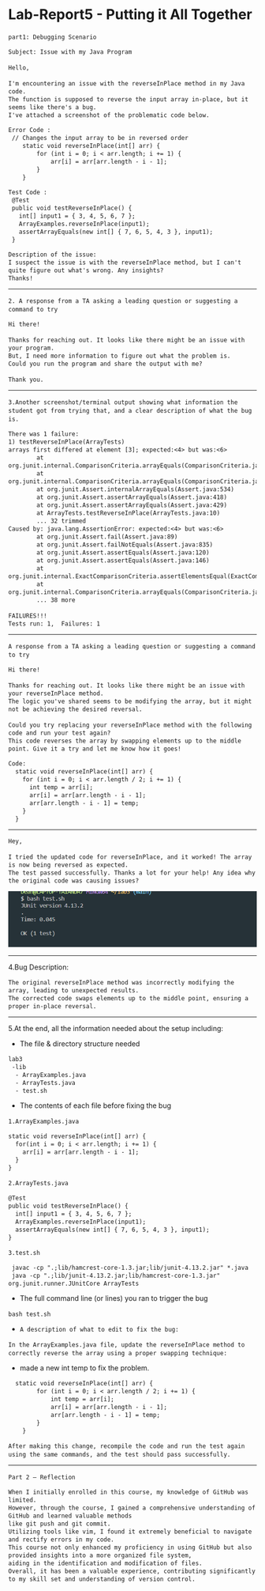 # Lab-Report5 - Putting it All Together

`part1: Debugging Scenario`

```
Subject: Issue with my Java Program

Hello,

I'm encountering an issue with the reverseInPlace method in my Java code.
The function is supposed to reverse the input array in-place, but it seems like there's a bug.
I've attached a screenshot of the problematic code below.

```
```
Error Code :
 // Changes the input array to be in reversed order
    static void reverseInPlace(int[] arr) {
        for (int i = 0; i < arr.length; i += 1) {
            arr[i] = arr[arr.length - i - 1];
        }
    }

```
```
Test Code :
 @Test
 public void testReverseInPlace() {
   int[] input1 = { 3, 4, 5, 6, 7 };
   ArrayExamples.reverseInPlace(input1);
   assertArrayEquals(new int[] { 7, 6, 5, 4, 3 }, input1);
 }
```

```
Description of the issue:
I suspect the issue is with the reverseInPlace method, but I can't quite figure out what's wrong. Any insights?
Thanks!
```
---

`2. A response from a TA asking a leading question or suggesting a command to try`

```
Hi there!

Thanks for reaching out. It looks like there might be an issue with your program.
But, I need more information to figure out what the problem is.
Could you run the program and share the output with me?

Thank you.
```
---

`3.Another screenshot/terminal output showing what information the student got from trying that, and a clear description of what the bug is.`

```
There was 1 failure:
1) testReverseInPlace(ArrayTests)
arrays first differed at element [3]; expected:<4> but was:<6>
        at org.junit.internal.ComparisonCriteria.arrayEquals(ComparisonCriteria.java:78)
        at org.junit.internal.ComparisonCriteria.arrayEquals(ComparisonCriteria.java:28)
        at org.junit.Assert.internalArrayEquals(Assert.java:534)
        at org.junit.Assert.assertArrayEquals(Assert.java:418)
        at org.junit.Assert.assertArrayEquals(Assert.java:429)
        at ArrayTests.testReverseInPlace(ArrayTests.java:10)
        ... 32 trimmed
Caused by: java.lang.AssertionError: expected:<4> but was:<6>
        at org.junit.Assert.fail(Assert.java:89)
        at org.junit.Assert.failNotEquals(Assert.java:835)
        at org.junit.Assert.assertEquals(Assert.java:120)
        at org.junit.Assert.assertEquals(Assert.java:146)
        at org.junit.internal.ExactComparisonCriteria.assertElementsEqual(ExactComparisonCriteria.java:8)
        at org.junit.internal.ComparisonCriteria.arrayEquals(ComparisonCriteria.java:76)
        ... 38 more

FAILURES!!!
Tests run: 1,  Failures: 1
```
---
`A response from a TA asking a leading question or suggesting a command to try`

```
Hi there!

Thanks for reaching out. It looks like there might be an issue with your reverseInPlace method.
The logic you've shared seems to be modifying the array, but it might not be achieving the desired reversal.

Could you try replacing your reverseInPlace method with the following code and run your test again?
This code reverses the array by swapping elements up to the middle point. Give it a try and let me know how it goes!
```

```
Code:
  static void reverseInPlace(int[] arr) {
    for (int i = 0; i < arr.length / 2; i += 1) {
      int temp = arr[i];
      arr[i] = arr[arr.length - i - 1];
      arr[arr.length - i - 1] = temp;
    }
  }
```
---

```
Hey,

I tried the updated code for reverseInPlace, and it worked! The array is now being reversed as expected.
The test passed successfully. Thanks a lot for your help! Any idea why the original code was causing issues?
```

![Image](testok.png)

---
4.Bug Description:
```
The original reverseInPlace method was incorrectly modifying the array, leading to unexpected results.
The corrected code swaps elements up to the middle point, ensuring a proper in-place reversal.
```

---
5.At the end, all the information needed about the setup including:
- The file & directory structure needed

```
lab3
 -lib
  - ArrayExamples.java
  - ArrayTests.java
  - test.sh
```

- The contents of each file before fixing the bug

`1.ArrayExamples.java`

```
static void reverseInPlace(int[] arr) {
  for(int i = 0; i < arr.length; i += 1) {
    arr[i] = arr[arr.length - i - 1];
  }
}
```
`2.ArrayTests.java`

```
@Test
public void testReverseInPlace() {
  int[] input1 = { 3, 4, 5, 6, 7 };
  ArrayExamples.reverseInPlace(input1);
  assertArrayEquals(new int[] { 7, 6, 5, 4, 3 }, input1);
}
```
`3.test.sh`

```
 javac -cp ".;lib/hamcrest-core-1.3.jar;lib/junit-4.13.2.jar" *.java
 java -cp ".;lib/junit-4.13.2.jar;lib/hamcrest-core-1.3.jar" org.junit.runner.JUnitCore ArrayTests
```
- The full command line (or lines) you ran to trigger the bug

`bash test.sh`

- `A description of what to edit to fix the bug:`

`In the ArrayExamples.java file, update the reverseInPlace method to correctly reverse the array using a proper swapping technique:`

- made a new int temp to fix the problem.

```
  static void reverseInPlace(int[] arr) {
        for (int i = 0; i < arr.length / 2; i += 1) {
            int temp = arr[i];
            arr[i] = arr[arr.length - i - 1];
            arr[arr.length - i - 1] = temp;
        }
    }
```
`After making this change, recompile the code and run the test again using the same commands, and the test should pass successfully.`

---

`Part 2 – Reflection`

```
When I initially enrolled in this course, my knowledge of GitHub was limited.
However, through the course, I gained a comprehensive understanding of GitHub and learned valuable methods
like git push and git commit.
Utilizing tools like vim, I found it extremely beneficial to navigate and rectify errors in my code.
This course not only enhanced my proficiency in using GitHub but also provided insights into a more organized file system,
aiding in the identification and modification of files.
Overall, it has been a valuable experience, contributing significantly to my skill set and understanding of version control.
```
